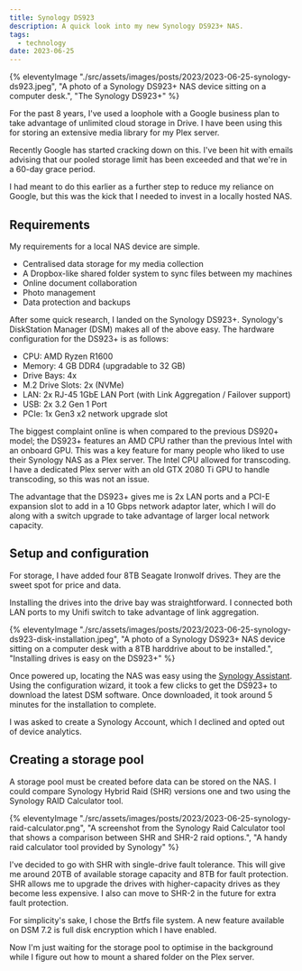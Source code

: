 ```yaml
---
title: Synology DS923
description: A quick look into my new Synology DS923+ NAS.
tags:
  - technology
date: 2023-06-25
---
```



{% eleventyImage "./src/assets/images/posts/2023/2023-06-25-synology-ds923.jpeg", "A photo of a Synology DS923+ NAS device sitting on a computer desk.", "The Synology DS923+" %}

For the past 8 years, I've used a loophole with a Google business plan to take advantage of unlimited cloud storage in Drive. I have been using this for storing an extensive media library for my Plex server.

Recently Google has started cracking down on this. I've been hit with emails advising that our pooled storage limit has been exceeded and that we're in a 60-day grace period. 

I had meant to do this earlier as a further step to reduce my reliance on Google, but this was the kick that I needed to invest in a locally hosted NAS.

## Requirements

My requirements for a local NAS device are simple.

- Centralised data storage for my media collection
- A Dropbox-like shared folder system to sync files between my machines
- Online document collaboration
- Photo management
- Data protection and backups

After some quick research, I landed on the Synology DS923+. Synology's DiskStation Manager (DSM) makes all of the above easy. The hardware configuration for the DS923+ is as follows:

- CPU: AMD Ryzen R1600
- Memory: 4 GB DDR4 (upgradable to 32 GB)
- Drive Bays: 4x
- M.2 Drive Slots: 2x (NVMe)
- LAN: 2x RJ-45 1GbE LAN Port (with Link Aggregation / Failover support)
- USB: 2x 3.2 Gen 1 Port
- PCIe: 1x Gen3 x2 network upgrade slot

The biggest complaint online is when compared to the previous DS920+ model; the DS923+ features an AMD CPU rather than the previous Intel with an onboard GPU. This was a key feature for many people who liked to use their Synology NAS as a Plex server. The Intel CPU allowed for transcoding. I have a dedicated Plex server with an old GTX 2080 Ti GPU to handle transcoding, so this was not an issue.

The advantage that the DS923+ gives me is 2x LAN ports and a PCI-E expansion slot to add in a 10 Gbps network adaptor later, which I will do along with a switch upgrade to take advantage of larger local network capacity.

## Setup and configuration

For storage, I have added four 8TB Seagate Ironwolf drives. They are the sweet spot for price and data.

Installing the drives into the drive bay was straightforward. I connected both LAN ports to my Unifi switch to take advantage of link aggregation. 

{% eleventyImage "./src/assets/images/posts/2023/2023-06-25-synology-ds923-disk-installation.jpeg", "A photo of a Synology DS923+ NAS device sitting on a computer desk with a 8TB harddrive about to be installed.", "Installing drives is easy on the DS923+" %}

Once powered up, locating the NAS was easy using the [Synology Assistant](https://kb.synology.com/en-nz/DSM/help/Assistant/assistant?version=7). Using the configuration wizard, it took a few clicks to get the DS923+ to download the latest DSM software. Once downloaded, it took around 5 minutes for the installation to complete. 

I was asked to create a Synology Account, which I declined and opted out of device analytics. 

## Creating a storage pool

A storage pool must be created before data can be stored on the NAS. I could compare Synology Hybrid Raid (SHR) versions one and two using the Synology RAID Calculator tool.

{% eleventyImage "./src/assets/images/posts/2023/2023-06-25-synology-raid-calculator.png", "A screenshot from the Synology Raid Calculator tool that shows a comparison between SHR and SHR-2 raid options.", "A handy raid calculator tool provided by Synology" %}

I've decided to go with SHR with single-drive fault tolerance. This will give me around 20TB of available storage capacity and 8TB for fault protection. SHR allows me to upgrade the drives with higher-capacity drives as they become less expensive. I also can move to SHR-2 in the future for extra fault protection.

For simplicity's sake, I chose the Brtfs file system. A new feature available on DSM 7.2 is full disk encryption which I have enabled. 

Now I'm just waiting for the storage pool to optimise in the background while I figure out how to mount a shared folder on the Plex server.

